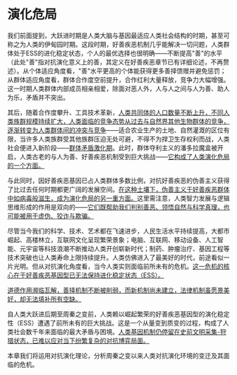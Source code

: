 

# 演化危局

我们前面提到，大跃进时期是人类大脑与基因最适应人类社会结构的时期，甚至可称之为人类的伊甸园时期。这段时期，好善疾恶机制几乎能解决一切问题，人类群体处于ESS的进化稳定状态，个人的最优选择也很明确——不断提高"善"的水平（此处"善"指对抗演化意义上的善，其定义在好善疾恶章节已有详细论述，不再赘述）。从个体适应角度看，"善"水平更高的个体能获得更多善择馈赠并避免惩罚；从群体适应角度看，群体合作度空前提升，合作红利大量释放，竞争力大幅增强。这一时期人类群体内部成员相亲相爱，除面对恶人外，人与人之间与人为善、助人为乐，矛盾并不突出。

其后，随着合作度攀升、工具技术革新，[人类共同体的人口数量不断上升，不同人类族群规模持续扩大，人类面临的竞争态势从过去与自然界其他生物群体的竞争，逐渐转变为人类群体间的冲突与竞争]()——适合农业生产的土地、自然灌溉的区位有限，当许多人类族群受其他族群压迫无处可避，不得不为捍卫生存权利而战，人类社会便进入新阶段——[群体矛盾激化期]()。此时，群体夺利主义的潘多拉魔盒被开启，人类古老的与人为善、好善疾恶机制受到巨大挑战——[它构成了人类演化危局的一个方面。]()

与此同时，因好善疾恶基因已占人类群体多数比例，对抗好善疾恶的伪善主义获得了比过去任何时期都更广阔的发展空间。[在这种土壤下，伪善主义于好善疾恶群体中如病毒般滋生，成为演化危局的另一重方面。]()这里需注意，人类智力发展与逻辑思维形成的作用是双向的——[它们既帮助我们判别善恶、领悟自然与科学真理，也可能被用于虚伪、狡诈与欺骗。]()

尽管当今我们的科学、技术、艺术都在飞速进步，人民生活水平持续提高，大都市崛起、高楼林立，互联网文化呈现繁荣景象；电脑、互联网、移动设备、人工智能、元宇宙等科技浪潮不断推动人类开创崭新时代；制药、肿瘤治疗、基因工程等技术突破也让人类寿命上限持续提升。人类仿佛进入了最美好的时代，前途看似一片光明。但从对抗演化角度看，当今人类实则面临前所未有的危机。[这一危机的核心在于好善疾恶基因型已无法保持进化稳定状态（ESS）。]()

[道德作用濒临瓦解，善择机制不断被削弱，而新机制尚未建立，法律机制虽愿景美好，却无法填补所有空缺。]()

自人类大跃进后期至周秦之变前，人类赖以崛起繁荣的好善疾恶基因型的演化稳定性（ESS）遭遇了前所未有的巨大挑战。这是一个从量变到质变的过程，构成了人类社会数千年来面临的最大矛盾与困境。[人类基因机制仍停留在史前文明采集-狩猎状态，已难以应对当下纷繁复杂的对抗博弈局面。]()

本章我们将运用对抗演化理论，分析周秦之变以来人类对抗演化环境的变迁及其面临的危机。